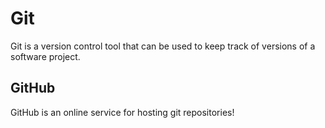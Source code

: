 # Git

Git is a version control tool that can be used to keep track of versions of a software project.

## GitHub

GitHub is an online service for hosting git repositories!